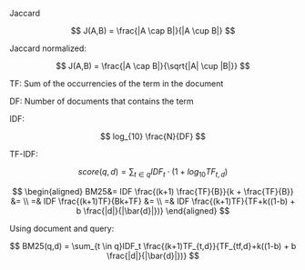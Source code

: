 

Jaccard

$$
J(A,B) = \frac{|A \cap B|}{|A \cup B|}
$$

Jaccard normalized:

$$
J(A,B) = \frac{|A \cap B|}{\sqrt{|A| \cup |B|}}
$$

TF: Sum of the occurrencies of the term in the document

DF: Number of documents that contains the term

IDF:

$$
log_{10} \frac{N}{DF}
$$

TF-IDF:

$$
score(q,d) = \sum_{t \in q} IDF_t \cdot (1+log_{10} TF_{t,d})
$$

$$
\begin{aligned}
BM25&= IDF \frac{(k+1) \frac{TF}{B}}{k + \frac{TF}{B}} &= \\
=& IDF \frac{(k+1)TF}{Bk+TF} &= \\
=& IDF \frac{(k+1)TF}{TF+k((1-b) + b \frac{|d|}{|\bar{d}|})}
\end{aligned}
$$

Using document and query:

$$
BM25(q,d) = \sum_{t \in q}IDF_t \frac{(k+1)TF_{t,d}}{TF_{tf,d}+k((1-b) + b \frac{|d|}{|\bar{d}|})}
$$
